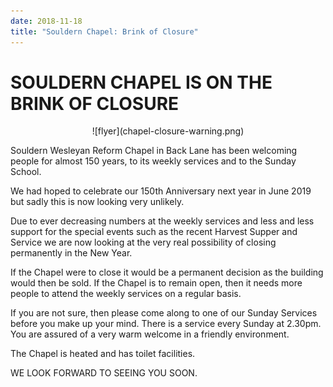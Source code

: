 ```yaml
---
date: 2018-11-18
title: "Souldern Chapel: Brink of Closure"
---
```


# SOULDERN CHAPEL IS ON THE BRINK OF CLOSURE

<center>
![flyer](chapel-closure-warning.png)
</center>

Souldern Wesleyan Reform Chapel in Back Lane has been
welcoming people for almost 150 years, to its weekly services
and to the Sunday School.

We had hoped to celebrate our 150th Anniversary next year in
June 2019 but sadly this is now looking very unlikely.

Due to ever decreasing numbers at the weekly services and less
and less support for the special events such as the recent Harvest
Supper and Service we are now looking at the very real
possibility of closing permanently in the New Year.

If the Chapel were to close it would be a permanent decision as
the building would then be sold. If the Chapel is to remain open, then it needs
more people to attend the weekly services on
a regular basis.

If you are not sure, then please come along to
one of our Sunday Services before you make
up your mind. There is a service every
Sunday at 2.30pm. You are assured of a very
warm welcome in a friendly environment.

The Chapel is heated and has toilet facilities.

WE LOOK FORWARD TO SEEING YOU SOON.

